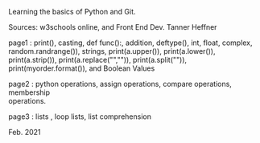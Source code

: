 Learning the basics of Python and Git.

Sources: w3schools online, and Front End Dev. Tanner Heffner

page1 : print(), casting, def func():, addition, deftype(), int, float,
        complex, random.randrange()), strings, print(a.upper()), print(a.lower()), print(a.strip()), print(a.replace("","")), print(a.split("")), print(myorder.format()), and Boolean Values

page2 : python operations, assign operations, compare operations, membership    
        operations.

page3 : lists , loop lists, list comprehension


Feb. 2021
